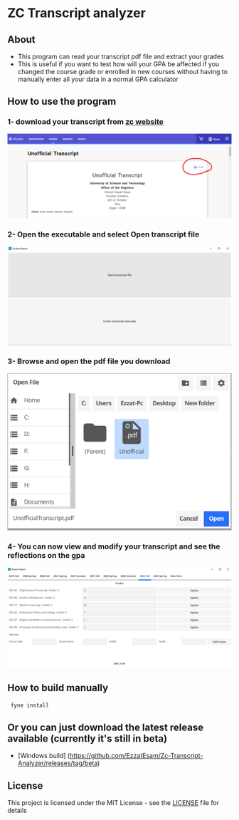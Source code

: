 # ZC Transcript analyzer

## About
- This program can read your transcript pdf file and extract your grades
- This is useful if you want to test how will your GPA be affected if you changed the course grade or enrolled in new courses without having to manually enter all your data in a normal GPA calculator


## How to use the program
### 1- download your transcript from [zc website](https://sisselfservice.zewailcity.edu.eg/PowerCampusSelfService/Grades/UnofficialTranscript)
![Alt text](Screenshots/zc_website.png)
### 2- Open the executable and select Open transcript file
![Alt text](Screenshots/program_start.png)
### 3- Browse and open the pdf file you download
![Alt text](Screenshots/open_file.png)
### 4- You can now view and modify your transcript and see the reflections on the gpa
![Alt text](Screenshots/program.png)

## How to build manually

```bash
 fyne install
```
## Or you can just download the latest release available (currently it's still in beta)
- [Windows build] (https://github.com/EzzatEsam/Zc-Transcript-Analyzer/releases/tag/beta)


## License
This project is licensed under the MIT License - see the [LICENSE](LICENSE) file for details


